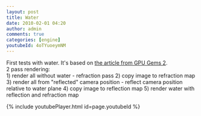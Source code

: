 ```yaml
---
layout: post
title: Water
date: 2010-02-01 04:20
author: admin
comments: true
categories: [engine]
youtubeId: 4oTYuoeymNM
---
```

First tests with water. It's based on <a href="http://http.developer.nvidia.com/GPUGems2/gpugems2_chapter19.html">the article from GPU Gems 2</a>. <br />  2 pass rendering:  <br />  1) render all without water - refraction pass  2) copy image to refraction map  3) render all from "reflected" camera position - reflect camera position relative to water plane  4) copy image to reflection map  5) render water with reflection and refraction map

{% include youtubePlayer.html id=page.youtubeId %}

